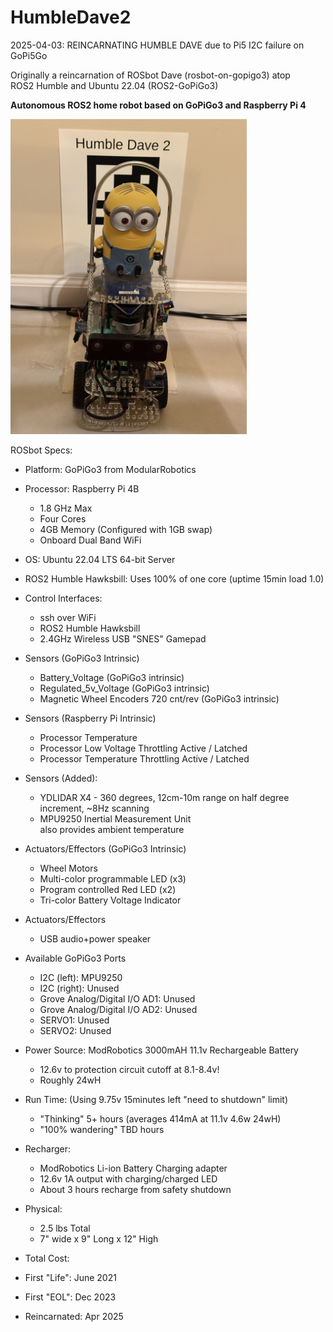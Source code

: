 # HumbleDave2

2025-04-03: REINCARNATING HUMBLE DAVE due to Pi5 I2C failure on GoPi5Go  

Originally a reincarnation of ROSbot Dave (rosbot-on-gopigo3) atop  
ROS2 Humble and Ubuntu 22.04 (ROS2-GoPiGo3)  

**Autonomous ROS2 home robot based on GoPiGo3 and Raspberry Pi 4**


<img src="https://github.com/slowrunner/HumbleDave2/blob/main/Graphics/2025-04-06_HumbleDave2.jpg" height="504" />


ROSbot Specs:

- Platform: GoPiGo3 from ModularRobotics 

- Processor: Raspberry Pi 4B
  * 1.8 GHz Max
  * Four Cores
  * 4GB Memory  (Configured with 1GB swap)
  * Onboard Dual Band WiFi

- OS: Ubuntu 22.04 LTS 64-bit Server
- ROS2 Humble Hawksbill: Uses 100% of one core (uptime 15min load 1.0)
 
- Control Interfaces: 
  * ssh over WiFi
  * ROS2 Humble Hawksbill 
  * 2.4GHz Wireless USB "SNES" Gamepad 

- Sensors (GoPiGo3 Intrinsic)
  * Battery_Voltage (GoPiGo3 intrinsic)
  * Regulated_5v_Voltage (GoPiGo3 intrinsic)
  * Magnetic Wheel Encoders 720 cnt/rev (GoPiGo3 intrinsic)

- Sensors (Raspberry Pi Intrinsic)  
  * Processor Temperature 
  * Processor Low Voltage Throttling Active / Latched
  * Processor Temperature Throttling Active / Latched
  
- Sensors (Added):
  * YDLIDAR X4 - 360 degrees, 12cm-10m range on half degree increment, ~8Hz scanning
  * MPU9250 Inertial Measurement Unit  
    also provides ambient temperature 
  
- Actuators/Effectors (GoPiGo3 Intrinsic)
  * Wheel Motors
  * Multi-color programmable LED (x3)
  * Program controlled Red LED (x2)
  * Tri-color Battery Voltage Indicator

- Actuators/Effectors 
  * USB audio+power speaker
  
- Available GoPiGo3 Ports
  * I2C (left): MPU9250  
  * I2C (right): Unused  
  * Grove Analog/Digital I/O AD1: Unused  
  * Grove Analog/Digital I/O AD2: Unused  
  * SERVO1: Unused  
  * SERVO2: Unused  

- Power Source: ModRobotics 3000mAH 11.1v Rechargeable Battery
  * 12.6v to protection circuit cutoff at 8.1-8.4v! 
  * Roughly 24wH 

- Run Time: (Using 9.75v 15minutes left "need to shutdown" limit) 
  * "Thinking" 5+ hours  (averages 414mA at 11.1v 4.6w 24wH)
  * "100% wandering" TBD hours

- Recharger:  
  * ModRobotics Li-ion Battery Charging adapter
  * 12.6v 1A output with charging/charged LED
  * About 3 hours recharge from safety shutdown

- Physical:
  * 2.5 lbs Total
  * 7" wide x 9" Long x 12" High

- Total Cost: 

- First "Life": June 2021 
- First "EOL": Dec 2023
- Reincarnated: Apr 2025
